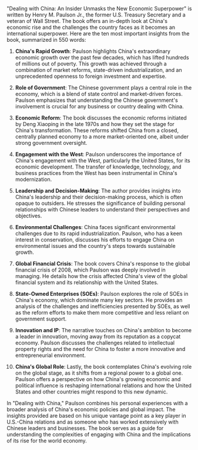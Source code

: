 "Dealing with China: An Insider Unmasks the New Economic Superpower" is written by Henry M. Paulson Jr., the former U.S. Treasury Secretary and a veteran of Wall Street. The book offers an in-depth look at China's economic rise and the challenges the country faces as it becomes an international superpower. Here are the ten most important insights from the book, summarized in 550 words:

1. **China's Rapid Growth**: Paulson highlights China's extraordinary economic growth over the past few decades, which has lifted hundreds of millions out of poverty. This growth was achieved through a combination of market reforms, state-driven industrialization, and an unprecedented openness to foreign investment and expertise.

2. **Role of Government**: The Chinese government plays a central role in the economy, which is a blend of state control and market-driven forces. Paulson emphasizes that understanding the Chinese government's involvement is crucial for any business or country dealing with China.

3. **Economic Reform**: The book discusses the economic reforms initiated by Deng Xiaoping in the late 1970s and how they set the stage for China's transformation. These reforms shifted China from a closed, centrally planned economy to a more market-oriented one, albeit under strong government oversight.

4. **Engagement with the West**: Paulson underscores the importance of China's engagement with the West, particularly the United States, for its economic development. The transfer of knowledge, technology, and business practices from the West has been instrumental in China's modernization.

5. **Leadership and Decision-Making**: The author provides insights into China's leadership and their decision-making process, which is often opaque to outsiders. He stresses the significance of building personal relationships with Chinese leaders to understand their perspectives and objectives.

6. **Environmental Challenges**: China faces significant environmental challenges due to its rapid industrialization. Paulson, who has a keen interest in conservation, discusses his efforts to engage China on environmental issues and the country's steps towards sustainable growth.

7. **Global Financial Crisis**: The book covers China's response to the global financial crisis of 2008, which Paulson was deeply involved in managing. He details how the crisis affected China's view of the global financial system and its relationship with the United States.

8. **State-Owned Enterprises (SOEs)**: Paulson explores the role of SOEs in China's economy, which dominate many key sectors. He provides an analysis of the challenges and inefficiencies presented by SOEs, as well as the reform efforts to make them more competitive and less reliant on government support.

9. **Innovation and IP**: The narrative touches on China's ambition to become a leader in innovation, moving away from its reputation as a copycat economy. Paulson discusses the challenges related to intellectual property rights and the need for China to foster a more innovative and entrepreneurial environment.

10. **China's Global Role**: Lastly, the book contemplates China's evolving role on the global stage, as it shifts from a regional power to a global one. Paulson offers a perspective on how China's growing economic and political influence is reshaping international relations and how the United States and other countries might respond to this new dynamic.

In "Dealing with China," Paulson combines his personal experiences with a broader analysis of China's economic policies and global impact. The insights provided are based on his unique vantage point as a key player in U.S.-China relations and as someone who has worked extensively with Chinese leaders and businesses. The book serves as a guide for understanding the complexities of engaging with China and the implications of its rise for the world economy.